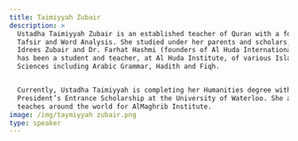 ```yaml
---
title: Taimiyyah Zubair
description: >
  Ustadha Taimiyyah Zubair is an established teacher of Quran with a focus on
  Tafsir and Word Analysis. She studied under her parents and scholars, Dr.
  Idrees Zubair and Dr. Farhat Hashmi (founders of Al Huda International). She
  has been a student and teacher, at Al Huda Institute, of various Islamic
  Sciences including Arabic Grammar, Hadith and Fiqh.


  Currently, Ustadha Taimiyyah is completing her Humanities degree with a
  President’s Entrance Scholarship at the University of Waterloo. She also
  teaches around the world for AlMaghrib Institute.
image: /img/taymiyyah zubair.png
type: speaker
---
```


